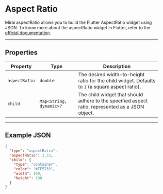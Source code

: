 # Aspect Ratio

Mirai aspectRatio allows you to build the Flutter AspectRatio widget using JSON.
To know more about the aspectRatio widget in Flutter, refer to the [official documentation](https://api.flutter.dev/flutter/widgets/AspectRatio-class.html).

---

## Properties

| Property      | Type                    | Description                                                                                      |
|---------------|-------------------------|--------------------------------------------------------------------------------------------------|
| `aspectRatio` | `double`                | The desired width-to-height ratio for the child widget. Defaults to `1` (a square aspect ratio). |
| `child`       | `Map<String, dynamic>?` | The child widget that should adhere to the specified aspect ratio, represented as a JSON object. |

---

## Example JSON

```json
{
  "type": "aspectRatio",
  "aspectRatio": 1.33,
  "child": {
    "type": "container",
    "color": "#FF5733",
    "width": 100,
    "height": 100
  }
}
```
